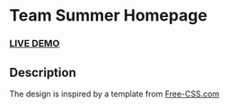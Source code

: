 # Team Summer Homepage

### <a href="https://react-landing-page-template.herokuapp.com">LIVE DEMO</a> 

## Description
The design is inspired by a template from <a href="https://www.free-css.com/assets/files/free-css-templates/preview/page234/interact/">Free-CSS.com </a>


